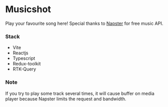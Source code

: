 # Musicshot

Play your favourite song here! Special thanks to [Napster](napster.com) for free music API.

### Stack

- Vite
- Reactjs
- Typescript
- Redux-toolkit
- RTK-Query

### Note

If you try to play some track several times, it will cause buffer on media player because Napster limits the request and bandwidth.
